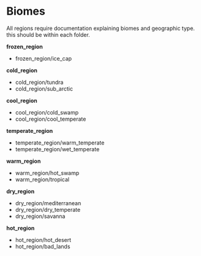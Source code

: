 # Biomes
All regions require documentation explaining biomes and geographic type. this should be within each folder.

**frozen_region**  
- frozen_region/ice_cap  

**cold_region**  
- cold_region/tundra
- cold_region/sub_arctic

**cool_region**  
- cool_region/cold_swamp  
- cool_region/cool_temperate  

**temperate_region**  
- temperate_region/warm_temperate  
- temperate_region/wet_temperate  

**warm_region**  
- warm_region/hot_swamp  
- warm_region/tropical  

**dry_region**  
- dry_region/mediterranean  
- dry_region/dry_temperate  
- dry_region/savanna  

**hot_region**  
- hot_region/hot_desert  
- hot_region/bad_lands  
